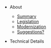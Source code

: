 - About

  - [Summary](/README?id=summary)
  - [Legislation](legislation.md)
  - [Modernization](modernization.md)
  - [Suggestions?](/suggestions.md)

- Technical Details
